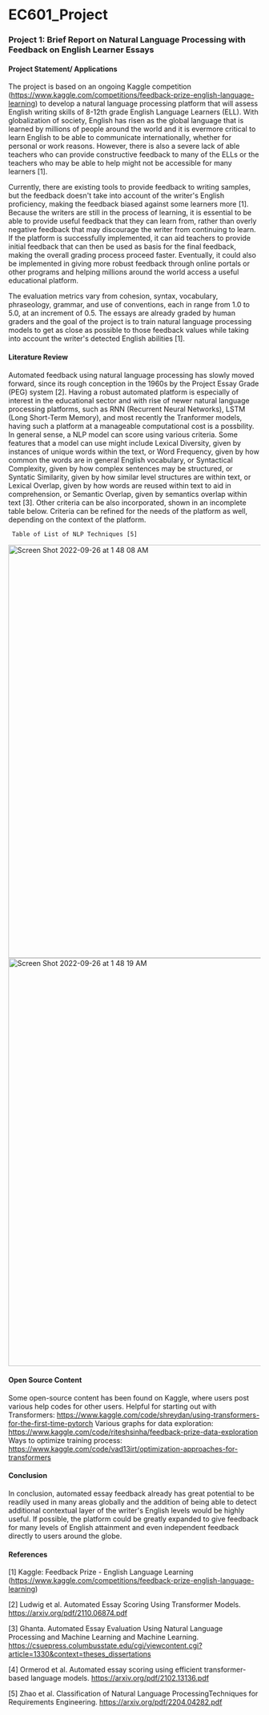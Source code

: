 # EC601_Project
### Project 1: Brief Report on Natural Language Processing with Feedback on English Learner Essays
#### Project Statement/ Applications
The project is based on an ongoing Kaggle competition (https://www.kaggle.com/competitions/feedback-prize-english-language-learning) to develop a natural language processing platform that will assess English writing skills of 8-12th grade English Language Learners (ELL). With globalization of society, English has risen as the global language that is learned by millions of people around the world and it is evermore critical to learn English to be able to communicate internationally, whether for personal or work reasons. However, there is also a severe lack of able teachers who can provide constructive feedback to many of the ELLs or the teachers who may be able to help might not be accessible for many learners [1].

Currently, there are existing tools to provide feedback to writing samples, but the feedback doesn't take into account of the writer's English proficiency, making the feedback biased against some learners more [1]. Because the writers are still in the process of learning, it is essential to be able to provide useful feedback that they can learn from, rather than overly negative feedback that may discourage the writer from continuing to learn. If the platform is successfully implemented, it can aid teachers to provide initial feedback that can then be used as basis for the final feedback, making the overall grading process proceed faster. Eventually, it could also be implemented in giving more robust feedback through online portals or other programs and helping millions around the world access a useful educational platform. 

The evaluation metrics vary from cohesion, syntax, vocabulary, phraseology, grammar, and use of conventions, each in range from 1.0 to 5.0, at an increment of 0.5. The essays are already graded by human graders and the goal of the project is to train natural language processing models to get as close as possible to those feedback values while taking into account the writer's detected English abilities [1]. 


#### Literature Review
Automated feedback using natural language processing has slowly moved forward, since its rough conception in the 1960s by the Project Essay Grade (PEG) system [2]. Having a robust automated platform is especially of interest in the educational sector and with rise of newer natural language processing platforms, such as RNN (Recurrent Neural Networks), LSTM (Long Short-Term Memory), and most recently the Tranformer models, having such a platform at a manageable computational cost is a possbility. 
In general sense, a NLP model can score using various criteria. Some features that a model can use might include Lexical Diversity, given by instances of unique words within the text, or Word Frequency, given by how common the words are in general English vocabulary, or Syntactical Complexity, given by how complex sentences may be structured, or Syntatic Similarity, given by how similar level structures are within text, or Lexical Overlap, given by how words are reused within text to aid in comprehension, or Semantic Overlap, given by semantics overlap within text [3]. Other criteria can be also incorporated, shown in an incomplete table below. Criteria can be refined for the needs of the platform as well, depending on the context of the platform. 

` Table of List of NLP Techniques [5]`

<img width="826" alt="Screen Shot 2022-09-26 at 1 48 08 AM" src="https://user-images.githubusercontent.com/91296660/192202513-c12529fd-21f3-4b91-840b-5c97960286ee.png">
<img width="816" alt="Screen Shot 2022-09-26 at 1 48 19 AM" src="https://user-images.githubusercontent.com/91296660/192202522-c2b09eb7-46e7-4039-add5-3cf49a8bf04f.png">

#### Open Source Content 
Some open-source content has been found on Kaggle, where users post various help codes for other users. 
Helpful for starting out with Transformers: https://www.kaggle.com/code/shreydan/using-transformers-for-the-first-time-pytorch
Various graphs for data exploration: https://www.kaggle.com/code/riteshsinha/feedback-prize-data-exploration
Ways to optimize training process: https://www.kaggle.com/code/vad13irt/optimization-approaches-for-transformers


#### Conclusion
In conclusion, automated essay feedback already has great potential to be readily used in many areas globally and the addition of being able to detect additional contextual layer of the writer's English levels would be highly useful. If possible, the platform could be greatly expanded to give feedback for many levels of English attainment and even independent feedback directly to users around the globe. 

#### References
[1] Kaggle: Feedback Prize - English Language Learning (https://www.kaggle.com/competitions/feedback-prize-english-language-learning)

[2] Ludwig et al. Automated Essay Scoring Using Transformer Models. https://arxiv.org/pdf/2110.06874.pdf

[3] Ghanta. Automated Essay Evaluation Using Natural Language Processing and Machine Learning and Machine Learning. https://csuepress.columbusstate.edu/cgi/viewcontent.cgi?article=1330&context=theses_dissertations

[4] Ormerod et al. Automated essay scoring using efficient transformer-based language models. https://arxiv.org/pdf/2102.13136.pdf

[5] Zhao et al. Classification of Natural Language ProcessingTechniques for Requirements Engineering. https://arxiv.org/pdf/2204.04282.pdf

